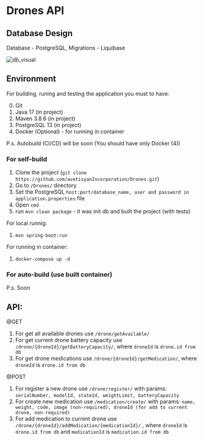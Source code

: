 # Drones API

## Database Design 
Database - PostgreSQL, Migrations - Liquibase

![db_visual](https://user-images.githubusercontent.com/29467133/233854017-7196c1d1-0433-4183-a164-b32897a22bcb.PNG)

## Environment
For building, runing and testing the application you must to have:

0) Git
1) Java 17 (in project)
2) Maven 3.8.6 (in project)
3) PostgreSQL 13 (in project)
4) Docker (Optional) - for running in container

P.s. Autobuild (CI/CD) will be soon (You should have only Docker (4))

### For self-build
1) Clone the project (```git clone https://github.com/avetisyanIncorporation/Drones.git```)
2) Go to ```/Drones/``` directory
3) Set the PostgreSQL ```host:port/database_name, user and password in application.properties``` file
4) Open ```cmd```
5) run ```mvn clean package``` - it was init db and built the project (with tests)

For local runnig:
1) ```mvn spring-boot:run```


For running in container:
1) ```docker-compose up -d```

### For auto-build (use built container)
P.s. Soon

## API:

@GET

1) For get all available drones use ```/drone/getAvailable/```
2) For get current drone battery capacity use ```/drone/{droneId}/getBatteryCapacity/```, where ```droneId``` is ```drone.id from db```
3) For get drone medications use ```/drone/{droneId}/getMedication/```, where ```droneId``` is ```drone.id from db```

@POST

1) For register a new drone use ```/drone/register/```
   with params: ```serialNumber, modelId, stateId, weightLimit, batteryCapacity```
2) For create new medication use ```/medication/create/```
   with params: ```name, weight, code, image (non-required), droneId (for add to current drone, non-required)```
3) For add medication to current drone use ```/drone/{droneId}/addMedication/{medicationId}/```
   , where ```droneId``` is ```drone.id from db``` and ```medicationId``` is ```medication.id from db```
  
